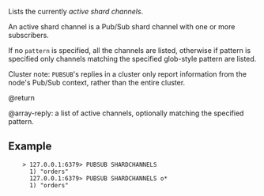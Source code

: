 Lists the currently *active shard channels*.

An active shard channel is a Pub/Sub shard channel with one or more subscribers.

If no `pattern` is specified, all the channels are listed, otherwise if pattern is specified only channels matching the specified glob-style pattern are listed.

Cluster note: `PUBSUB`'s replies in a cluster only report information from the node's Pub/Sub context, rather than the entire cluster.

@return

@array-reply: a list of active channels, optionally matching the specified pattern.

## Example

        > 127.0.0.1:6379> PUBSUB SHARDCHANNELS
          1) "orders"
          127.0.0.1:6379> PUBSUB SHARDCHANNELS o*
          1) "orders"

